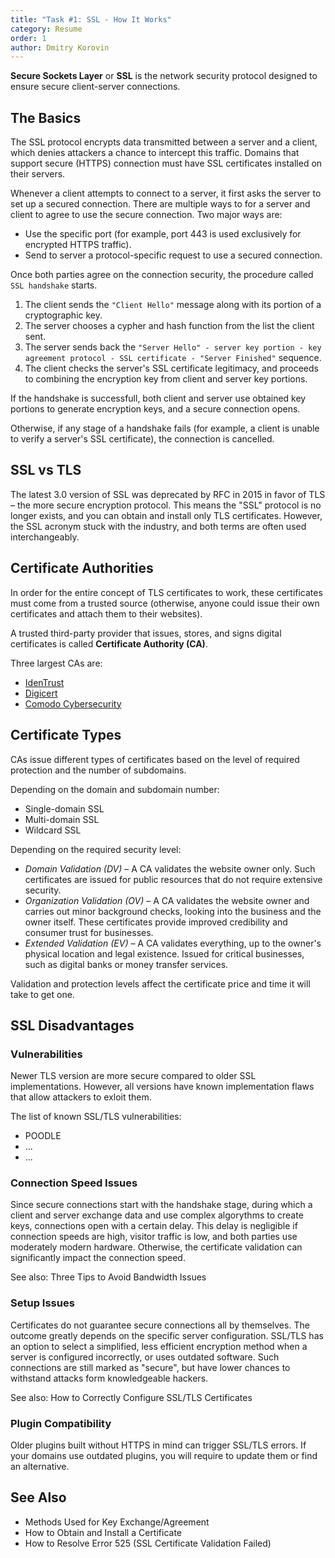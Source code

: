 ```yaml
---
title: "Task #1: SSL - How It Works"
category: Resume
order: 1
author: Dmitry Korovin
---
```


**Secure Sockets Layer** or **SSL** is the network security protocol designed to ensure secure client-server connections.

## The Basics

The SSL protocol encrypts data transmitted between a server and a client, which denies attackers a chance to intercept this traffic. Domains that support secure (HTTPS) connection must have SSL certificates installed on their servers.

Whenever a client attempts to connect to a server, it first asks the server to set up a secured connection.
There are multiple ways to for a server and client to agree to use the secure connection. Two major ways are:

* Use the specific port (for example, port 443 is used exclusively for encrypted HTTPS traffic).
* Send to server a protocol-specific request to use a secured connection.

Once both parties agree on the connection security, the procedure called `SSL handshake` starts.

1. The client sends the `"Client Hello"` message along with its portion of a cryptographic key.
2. The server chooses a cypher and hash function from the list the client sent.
3. The server sends back the `"Server Hello" - server key portion - key agreement protocol - SSL certificate - "Server Finished"` sequence. 
4. The client checks the server's SSL certificate legitimacy, and proceeds to combining the encryption key from client and server key portions.

If the handshake is successfull, both client and server use obtained key portions to generate encryption keys, and a secure connection opens.

Otherwise, if any stage of a handshake fails (for example, a client is unable to verify a server's SSL certificate), the connection is cancelled.

## SSL vs TLS

The latest 3.0 version of SSL was deprecated by RFC in 2015 in favor of TLS – the more secure encryption protocol. This means the "SSL" protocol is no longer exists, and you can obtain and install only TLS certificates.
However, the SSL acronym stuck with the industry, and both terms are often used interchangeably.

## Certificate Authorities

In order for the entire concept of TLS certificates to work, these certificates must come from a trusted source (otherwise, anyone could issue their own certificates and attach them to their websites).

A trusted third-party provider that issues, stores, and signs digital certificates is called **Certificate Authority (CA)**.

Three largest CAs are:

* [IdenTrust](https://www.identrust.com/)
* [Digicert](https://www.digicert.com/)
* [Comodo Cybersecurity](https://www.comodo.com/)

## Certificate Types

CAs issue different types of certificates based on the level of required protection and the number of subdomains.

Depending on the domain and subdomain number:

* Single-domain SSL
* Multi-domain SSL
* Wildcard SSL

Depending on the required security level:

* _Domain Validation (DV)_ – A CA validates the website owner only. Such certificates are issued for public resources that do not require extensive security.
* _Organization Validation (OV)_ – A CA validates the website owner and carries out minor background checks, looking into the business and the owner itself. These certificates provide improved credibility and consumer trust for businesses.
* _Extended Validation (EV)_ – A CA validates everything, up to the owner's physical location and legal existence. Issued for critical businesses, such as digital banks or money transfer services.

Validation and protection levels affect the certificate price and time it will take to get one.


## SSL Disadvantages

### Vulnerabilities

Newer TLS version are more secure compared to older SSL implementations. However, all versions have known implementation flaws that allow attackers to exloit them.

The list of known SSL/TLS vulnerabilities:

* POODLE
* ...
* ...

### Connection Speed Issues

Since secure connections start with the handshake stage, during which a client and server exchange data and use complex algorythms to create keys, connections open with a certain delay.
This delay is negligible if connection speeds are high, visitor traffic is low, and both parties use moderately modern hardware. Otherwise, the certificate validation can significantly impact the connection speed.

See also: Three Tips to Avoid Bandwidth Issues

### Setup Issues

Certificates do not guarantee secure connections all by themselves. The outcome greatly depends on the specific server configuration.
SSL/TLS has an option to select a simplified, less efficient encryption method when a server is configured incorrectly, or uses outdated software.
Such connections are still marked as "secure", but have lower chances to withstand attacks form knowledgeable hackers. 

See also: How to Correctly Configure SSL/TLS Certificates

### Plugin Compatibility

Older plugins built without HTTPS in mind can trigger SSL/TLS errors. If your domains use outdated plugins, you will require to update them or find an alternative.

## See Also

* Methods Used for Key Exchange/Agreement
* How to Obtain and Install a Certificate
* How to Resolve Error 525 (SSL Certificate Validation Failed)

